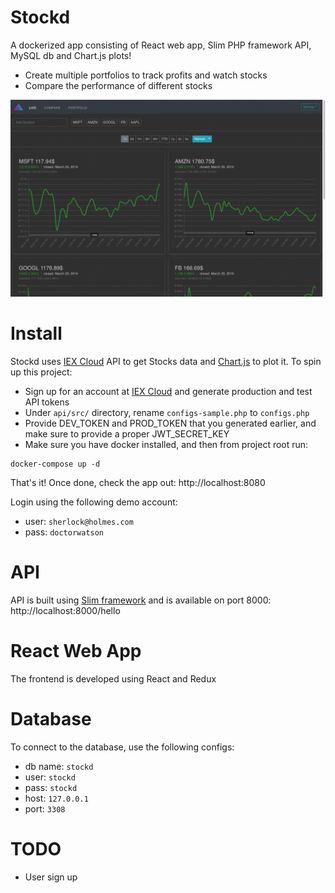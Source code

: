 
# Stockd

A dockerized app consisting of React web app, Slim PHP framework API, MySQL db and Chart.js plots!

- Create multiple portfolios to track profits and watch stocks
- Compare the performance of different stocks

![Stockd Web App](static/stockd.gif)

# Install

Stockd uses [IEX Cloud](https://iexcloud.io/) API to get Stocks data and [Chart.js](https://www.chartjs.org/) to plot it.
To spin up this project:

- Sign up for an account at [IEX Cloud](https://iexcloud.io/) and generate production and test API tokens
- Under `api/src/` directory, rename `configs-sample.php` to `configs.php`
- Provide DEV_TOKEN and PROD_TOKEN that you generated earlier, and make sure to provide a proper JWT_SECRET_KEY
- Make sure you have docker installed, and then from project root run:

```
docker-compose up -d
```

That's it! Once done, check the app out: http://localhost:8080

Login using the following demo account:

- user: `sherlock@holmes.com`
- pass: `doctorwatson`

# API

API is built using [Slim framework](http://www.slimframework.com/) and is available on port 8000: http://localhost:8000/hello

# React Web App

The frontend is developed using React and Redux

# Database

To connect to the database, use the following configs:

- db name: `stockd`
- user: `stockd`
- pass: `stockd`
- host: `127.0.0.1`
- port: `3308`

# TODO

- User sign up
